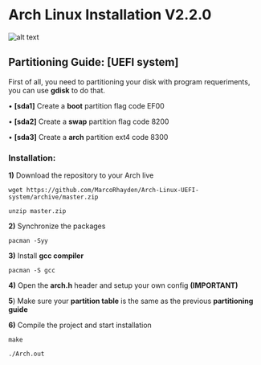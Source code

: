 # Arch Linux Installation V2.2.0

![alt text](http://ninjadolinux.com.br/wp-content/uploads/2016/09/arch-linux.jpg)

## Partitioning Guide:   [UEFI system]

First of all, you need to partitioning your disk with program requeriments, you can use **gdisk** to do that.

• **[sda1]** Create a **boot** partition flag code EF00

• **[sda2]** Create a **swap** partition flag code 8200

• **[sda3]** Create a **arch** partition ext4 code 8300


### Installation:

**1)** Download the repository to your Arch live

```
wget https://github.com/MarcoRhayden/Arch-Linux-UEFI-system/archive/master.zip

```

```
unzip master.zip
```

**2)** Synchronize the packages

```
pacman -Syy
```

**3)** Install **gcc compiler**

```
pacman -S gcc
```

**4)** Open the **arch.h** header and setup your own config **(IMPORTANT)**


**5**) Make sure your **partition table** is the same as the previous **partitioning guide**


**6)** Compile the project and start installation

```
make
```
```
./Arch.out
```
